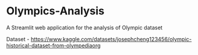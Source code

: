 # Olympics-Analysis
A Streamlit web application for the analysis of Olympic dataset

Dataset - https://www.kaggle.com/datasets/josephcheng123456/olympic-historical-dataset-from-olympediaorg
